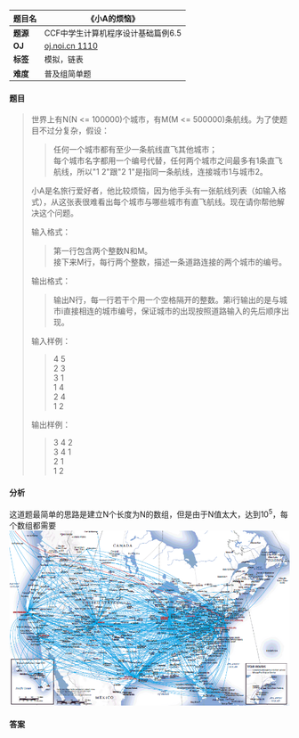 |题目名|《小A的烦恼》|  
|---|---|  
|**题源**|CCF中学生计算机程序设计基础篇例6.5|  
|**OJ**|[oj.noi.cn 1110](http://oj.noi.cn/oj/#main/show/1110)|  
|**标签**|模拟，链表|  
|**难度**|普及组简单题|  

#### 题目  

> 世界上有N(N <= 100000)个城市，有M(M <= 500000)条航线。为了使题目不过分复杂，假设：  
>> 任何一个城市都有至少一条航线直飞其他城市；  
>> 每个城市名字都用一个编号代替，任何两个城市之间最多有1条直飞航线，所以"1 2"跟"2 1"是指同一条航线，连接城市1与城市2。  
> 
> 小A是名旅行爱好者，他比较烦恼，因为他手头有一张航线列表（如输入格式），从这张表很难看出每个城市与哪些城市有直飞航线。现在请你帮他解决这个问题。
> 
> 输入格式：  
>> 第一行包含两个整数N和M。  
>> 接下来M行，每行两个整数，描述一条道路连接的两个城市的编号。
>
> 输出格式：  
>> 输出N行，每一行若干个用一个空格隔开的整数。第i行输出的是与城市i直接相连的城市编号，保证城市的出现按照道路输入的先后顺序出现。  
>
> 输入样例：  
>> 4 5  
>> 2 3  
>> 3 1  
>> 1 4  
>> 2 4  
>> 1 2  
>> 
> 输出样例：  
>> 3 4 2  
>> 3 4 1  
>> 2 1  
>> 1 2  

#### 分析  
这道题最简单的思路是建立N个长度为N的数组，但是由于N值太大，达到10<sup>5</sup>，每个数组都需要
![](/diagrams/oj.noi.cn%201110%20小A的烦恼2.gif)  

#### 答案  
